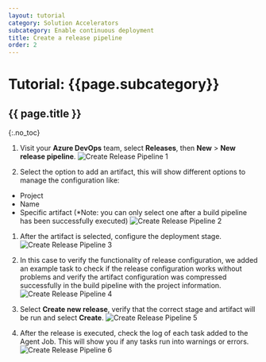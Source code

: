 ```yaml
---
layout: tutorial
category: Solution Accelerators
subcategory: Enable continuous deployment
title: Create a release pipeline
order: 2
---
```


# Tutorial: {{page.subcategory}}

## {{ page.title }}
{:.no_toc}

1. Visit your **Azure DevOps** team, select **Releases**, then **New** > **New release pipeline**.
![Create Release Pipeline 1]({{site.baseurl}}/assets/images/create_release_pipeline_1.png)

1. Select the option to add an artifact, this will show different options to manage the configuration like:
 - Project
 - Name
 - Specific artifact (*Note: you can only select one after a build pipeline has been successfully executed)
![Create Release Pipeline 2]({{site.baseurl}}/assets/images/create_release_pipeline_2.png)

1. After the artifact is selected, configure the deployment stage. 
![Create Release Pipeline 3]({{site.baseurl}}/assets/images/create_release_pipeline_3.png)

1. In this case to verify the functionality of release configuration, we added an example task to check if the release configuration works without problems and verify the artifact configuration was compressed successfully in the build pipeline with the project information.
![Create Release Pipeline 4]({{site.baseurl}}/assets/images/create_release_pipeline_4.png)

1. Select **Create new release**, verify that the correct stage and artifact will be run and select **Create**.
![Create Release Pipeline 5]({{site.baseurl}}/assets/images/create_release_pipeline_5.png)

1. After the release is executed, check the log of each task added to the Agent Job. This will show you if any tasks run into warnings or errors.
![Create Release Pipeline 6]({{site.baseurl}}/assets/images/create_release_pipeline_6.png)